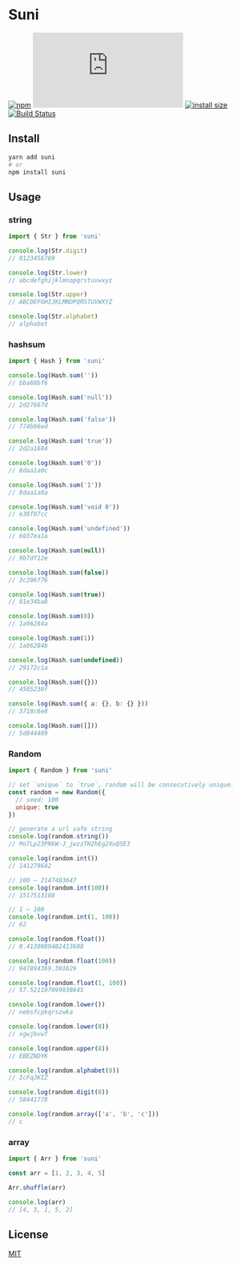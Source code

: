 # Suni

[![npm](https://badgen.net/npm/v/suni)](https://www.npmjs.com/package/suni)
[![gzip size](https://img.badgesize.io/https://cdn.jsdelivr.net/npm/suni/dist/suni.js?compression=gzip)](https://cdn.jsdelivr.net/npm/suni/dist/suni.js)
[![install size](https://badgen.net/packagephobia/install/suni)](https://packagephobia.now.sh/result?p=suni)
[![Build Status](https://travis-ci.org/yahtnif/suni.svg?branch=master)](https://travis-ci.org/yahtnif/suni)

## Install

```sh
yarn add suni
# or
npm install suni
```

## Usage

### string

```js
import { Str } from 'suni'

console.log(Str.digit)
// 0123456789

console.log(Str.lower)
// abcdefghijklmnopqrstuvwxyz

console.log(Str.upper)
// ABCDEFGHIJKLMNOPQRSTUVWXYZ

console.log(Str.alphabet)
// alphabet
```

### hashsum

```js
import { Hash } from 'suni'

console.log(Hash.sum(''))
// bba68bf6

console.log(Hash.sum('null'))
// 2d27667d

console.log(Hash.sum('false'))
// 774b96ed

console.log(Hash.sum('true'))
// 2d2a1684

console.log(Hash.sum('0'))
// 8daa1a0c

console.log(Hash.sum('1'))
// 8daa1a0a

console.log(Hash.sum('void 0'))
// e38f07cc

console.log(Hash.sum('undefined'))
// 6037ea1a

console.log(Hash.sum(null))
// 9b7df12e

console.log(Hash.sum(false))
// 3c206f76

console.log(Hash.sum(true))
// 01e34ba8

console.log(Hash.sum(0))
// 1a96284a

console.log(Hash.sum(1))
// 1a96284b

console.log(Hash.sum(undefined))
// 29172c1a

console.log(Hash.sum({}))
// 4505230f

console.log(Hash.sum({ a: {}, b: {} }))
// 3718c6e8

console.log(Hash.sum([]))
// 5d844489
```

### Random

```js
import { Random } from 'suni'

// set `unique` to `true`, random will be consecutively unique.
const random = new Random({
  // seed: 100
  unique: true
})

// generate a url safe string
console.log(random.string())
// Mo7Lp23PNkW-J_jwzzTH2hEg2XuQSE3

console.log(random.int())
// 141279642

// 100 ~ 2147483647
console.log(random.int(100))
// 1517513188

// 1 ~ 100
console.log(random.int(1, 100))
// 62

console.log(random.float())
// 0.4130089482413688

console.log(random.float(100))
// 947894369.301629

console.log(random.float(1, 100))
// 57.521107099038645

console.log(random.lower())
// nebsfcpkqrszwka

console.log(random.lower(8))
// xgwjbvwf

console.log(random.upper(8))
// EBEZNDYK

console.log(random.alphabet(8))
// IcFqJKIZ

console.log(random.digit(8))
// 58441778

console.log(random.array(['a', 'b', 'c']))
// c
```

### array

```js
import { Arr } from 'suni'

const arr = [1, 2, 3, 4, 5]

Arr.shuffle(arr)

console.log(arr)
// [4, 3, 1, 5, 2]
```

## License

[MIT](./LICENSE)
